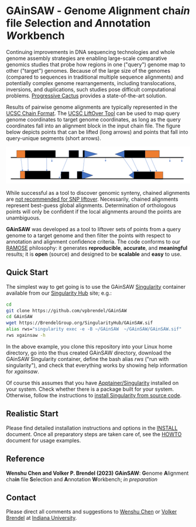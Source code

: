 # GAinSAW - *G*enome *A*lignment cha*in* file *S*election and *A*nnotation *W*orkbench

Continuing improvements in DNA sequencing technologies and whole genome assembly strategies are enabling large-scale comparative genomics studies that probe how regions in one ("query") genome map to other ("target") genomes.
Because of the large size of the genomes (compared to sequences in traditional multiple sequence alignments) and potentially complex genome rearrangements, including translocations, inversions, and duplications, such studies pose difficult computational problems.
[Progressive Cactus](https://www.nature.com/articles/s41586-020-2871-y) provides a state-of-the-art solution.

Results of pairwise genome alignments are typically represented in the [UCSC Chain Format](https://genome.ucsc.edu/goldenPath/help/chain.html).
The [UCSC LiftOver Tool](https://genome.ucsc.edu/cgi-bin/hgLiftOver)
can be used to map query genome coordinates to target genome coordinates, as long as the query coordinates fall into an alignment block in the input chain file.
The figure below depicts points that can be lifted (long arrows) and points that fall into query-unique segments (short arrows).

![PoinSetConservation](./PointSetConservation.png)

While successful as a tool to discover genomic synteny, chained alignments are [not recommended for SNP liftover](https://genome.ucsc.edu/FAQ/FAQreleases.html#snpConversion).
Necessarily, chained alignments represent best-guess global alignments.
Determination of orthologous points will only be confident if the local alignments around the points are unambiguous.

**GAinSAW** was developed as a tool to liftover sets of points from a query genome to a target genome and then filter the points with respect to annotation and alignment confidence criteria.
The code conforms to our [RAMOSE](https://brendelgroup.github.io/)
philosophy: it generates __reproducible__, __accurate__, and __meaningful__
results; it is __open__ (source) and designed to be __scalable__ and
__easy__ to use.


## Quick Start

The simplest way to get going is to use the GAinSAW
[Singularity](https://apptainer.org/) container available from our
[Singularity Hub](http://BrendelGroup.org/SingularityHub/) site; e.g.:


```bash
cd
git clone https://github.com/vpbrendel/GAinSAW
cd GAinSAW
wget https://BrendelGroup.org/SingularityHub/GAinSAW.sif
alias rws="singularity exec -e -B ~/GAinSAW  ~/GAinSAW/GAinSAW.sif"
rws xgainsaw -h
```

In the above example, you clone this repository into your Linux home directory,
go into the thus created GAinSAW directory, download the GAinSAW Singularity
container, define the bash alias _rws_ ("run with singularity"), and check that
everything works by showing help information for _xgainsaw_.

Of course this assumes that you have [Apptainer/Singularity](https://apptainer.org/) installed on your system.
Check whether there is a package built for your system.
Otherwise, follow the instructions to [install Singularity from source code](https://apptainer.org/user-docs/master/quick_start.html#quick-installation-steps).


## Realistic Start

Please find detailed installation instructions and options in the
[INSTALL](./INSTALL.md) document.
Once all preparatory steps are taken care of, see the [HOWTO](./HOWTO.md)
document for usage examples.


## Reference

__Wenshu Chen and Volker P. Brendel (2023)__
  **GAinSAW**: **G**enome **A**lignment cha**in** file **S**election and **A**nnotation **W**orkbench;
  _in preparation_


## Contact

Please direct all comments and suggestions to [Wenshu Chen](<mailto:wenschen@indiana.edu>) or [Volker Brendel](<mailto:vbrendel@indiana.edu>) at [Indiana University](http://brendelgroup.org/).
